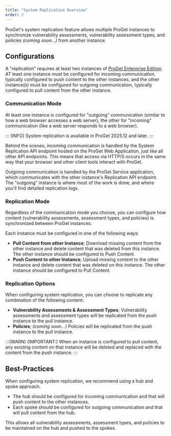 ```yaml
---
title: "System Replication Overview"
order: 2
---
```


ProGet's system replication feature allows multiple ProGet instances to synchronize vulnerability assessments, vulnerability assessment types, and policies *(coming soon...)* from another instance.


## Configurations
A "replication" requires at least two instances of [ProGet Enterprise Edition](https://inedo.com/proget/enterprise). AT least one instance must be configured for incoming communication, typically configured to push content to the other instances, and the other instance(s) must be configured for outgoing communication, typically configured to pull content from the other instance.

### Communication Mode
At least one instance is configured for "outgoing" communication (similar to how a web browser accesses a web server), the other for "incoming" communication (like a web server responds to a web browser).

::: (INFO)
System replication is available in ProGet 2025.12 and later.
:::

Behind the scenes, incoming communication is handled by the System Replication API endpoint hosted on the ProGet Web Application, just like all other API endpoints. This means that access via HTTP/S occurs in the same way that your browser and other client tools interact with ProGet.

Outgoing communication is handled by the ProGet Service application, which communicates with the other instance's Replication API endpoint. The "outgoing" instance is where most of the work is done, and where you'll find detailed replication logs.


### Replication Mode
Regardless of the communication mode you choose, you can configure how content (vulnerability assessments, assessment types, and policies) is synchronized between ProGet instances.

Each instance must be configured in one of the following ways:
* **Pull Content from other Instance**; Download missing content from the other instance and delete content that was deleted from this instance. The other instance should be configured to Push Content.
* **Push Content to other Instance**; Upload missing content to the other instance and delete content that was deleted on this instance. The other instance should be configured to Pull Content.

### Replication Options
When configuring system replication, you can choose to replicate any combination of the following content:

* **Vulnerability Assessments & Assessment Types**; Vulnerability assessments and assessment types will be replicated from the push instance to the pull instance.
* **Policies**; *(coming soon...)* Policies will be replicated from the push instance to the pull instance.

:::(WARN) (IMPORTANT:)
When an instance is configured to pull content, any existing content on that instance will be deleted and replaced with the content from the push instance.
:::

## Best-Practices
When configuring system replication, we recommend using a hub and spoke approach.  

* The hub should be configured for incoming communication and that will push content to the other instances. 
* Each spoke should be configured for outgoing communication and that will pull content from the hub.  

This allows all vulnerability assessments, assessment types, and policies to be maintained on the hub and pushed to the spokes.